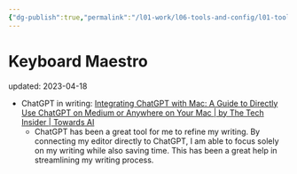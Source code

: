 ```yaml
---
{"dg-publish":true,"permalink":"/l01-work/l06-tools-and-config/l01-tools/keyboard-maestro/","dgPassFrontmatter":true}
---
```



# Keyboard Maestro
updated: 2023-04-18

- ChatGPT in writing: [Integrating ChatGPT with Mac: A Guide to Directly Use ChatGPT on Medium or Anywhere on Your Mac | by The Tech Insider | Towards AI](https://pub.towardsai.net/integrating-chatgpt-with-mac-a-guide-to-directly-use-chatgpt-on-medium-or-anywhere-on-your-mac-a5444e304c7)
	- ChatGPT has been a great tool for me to refine my writing. By connecting my editor directly to ChatGPT, I am able to focus solely on my writing while also saving time. This has been a great help in streamlining my writing process.
